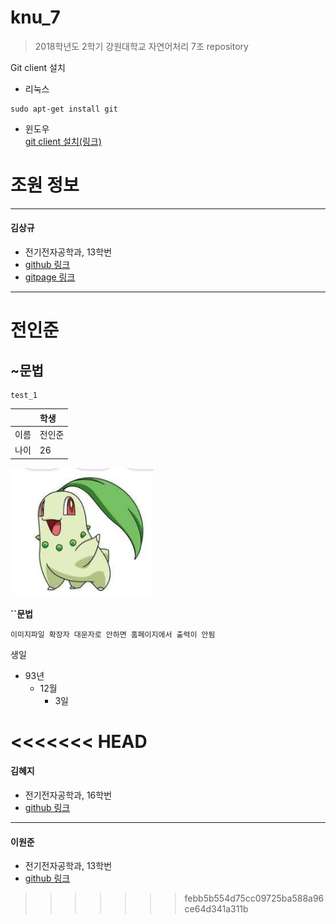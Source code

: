 # knu_7
> 2018학년도 2학기 강원대학교 자연어처리 7조 repository

Git client 설치
 - 리눅스  
 ```
 sudo apt-get install git
 ```  
 - 윈도우  
 [git client 설치(링크)](https://git-scm.com/download/win)  



# 조원 정보
-------------------
#### 김상규  
 -  전기전자공학과, 13학번
 - [github 링크](https://github.com/anroniogi)
 - [gitpage 링크](https://anroniogi.github.io)  

***
# 전인준
## ~문법
~~~
test_1
~~~

||학생|
|:--|:--|
|이름|전인준|
|나이|26|

![test](test.PNG)


**``문법**
```
이미지파일 확장자 대문자로 안하면 홈페이지에서 출력이 안됨
```

생일
- 93년
  - 12월
      - 3일


<<<<<<< HEAD
=======

#### 김혜지
 -  전기전자공학과, 16학번
 - [github 링크](https://github.com/hengzizng)

- - -
#### 이원준
 - 전기전자공학과, 13학번
 - [github 링크](https://github.com/ab3774)
>>>>>>> febb5b554d75cc09725ba588a96ce64d341a311b
